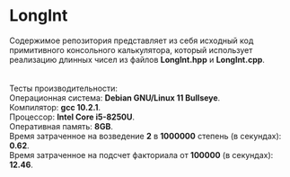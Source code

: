 # LongInt
Содержимое репозитория представляет из себя исходный код примитивного консольного калькулятора, который использует реализацию длинных чисел из файлов **LongInt.hpp** и **LongInt.cpp**.<br/><br/><br/>
Тесты производительности:<br/>
Операционная система: **Debian GNU/Linux 11 Bullseye**.<br/>
Компилятор: **gcc 10.2.1**.<br/>
Процессор: **Intel Core i5-8250U**.<br/>
Оперативная память: **8GB**.<br/>
Время затраченное на возведение **2** в **1000000** степень (в секундах): **0.62**.<br/>
Время затраченное на подсчет факториала от **100000** (в секундах): **12.46**.<br/>